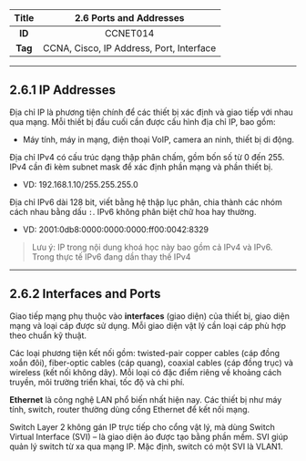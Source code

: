 | **Title** | 2.6 Ports and Addresses |
|:---------:|:-----------------------:|
| **ID**    | CCNET014                |
| **Tag**   | CCNA, Cisco, IP Address, Port, Interface |

---

## 2.6.1 IP Addresses

Địa chỉ IP là phương tiện chính để các thiết bị xác định và giao tiếp với nhau qua mạng. Mỗi thiết bị đầu cuối cần được cấu hình địa chỉ IP, bao gồm:

- Máy tính, máy in mạng, điện thoại VoIP, camera an ninh, thiết bị di động.

Địa chỉ IPv4 có cấu trúc dạng thập phân chấm, gồm bốn số từ 0 đến 255. IPv4 cần đi kèm subnet mask để xác định phần mạng và phần thiết bị.
- VD: 192.168.1.10/255.255.255.0

Địa chỉ IPv6 dài 128 bit, viết bằng hệ thập lục phân, chia thành các nhóm cách nhau bằng dấu `:`. IPv6 không phân biệt chữ hoa hay thường.
- VD: 2001:0db8:0000:0000:0000:ff00:0042:8329

> Lưu ý: IP trong nội dung khoá học này bao gồm cả IPv4 và IPv6. Trong thực tế IPv6 đang dần thay thế IPv4

---

## 2.6.2 Interfaces and Ports

Giao tiếp mạng phụ thuộc vào **interfaces** (giao diện) của thiết bị, giao diện mạng và loại cáp được sử dụng. Mỗi giao diện vật lý cần loại cáp phù hợp theo chuẩn kỹ thuật.

Các loại phương tiện kết nối gồm: twisted-pair copper cables (cáp đồng xoắn đôi), fiber-optic cables (cáp quang), coaxial cables (cáp đồng trục) và wireless (kết nối không dây). Mỗi loại có đặc điểm riêng về khoảng cách truyền, môi trường triển khai, tốc độ và chi phí.

**Ethernet** là công nghệ LAN phổ biến nhất hiện nay. Các thiết bị như máy tính, switch, router thường dùng cổng Ethernet để kết nối mạng.

Switch Layer 2 không gán IP trực tiếp cho cổng vật lý, mà dùng Switch Virtual Interface (SVI) – là giao diện ảo được tạo bằng phần mềm. SVI giúp quản lý switch từ xa qua mạng IP. Mặc định, switch có một SVI là VLAN1.
